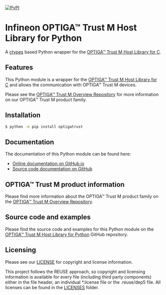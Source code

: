 [![PyPI](https://img.shields.io/pypi/v/optigatrust.svg)](https://pypi.org/project/optigatrust/)

# Infineon OPTIGA™ Trust M Host Library for Python

A [ctypes](https://docs.python.org/3/library/ctypes.html) based Python wrapper for the [OPTIGA™ Trust M Host Library for C](https://github.com/Infineon/optiga-trust-m).

## Features

This Python module is a wrapper for the [OPTIGA™ Trust M Host Library for C](https://github.com/Infineon/optiga-trust-m) and allows the communication with OPTIGA™ Trust M devices.

Please see the [OPTIGA™ Trust M Overview Repository](https://github.com/Infineon/optiga-trust-m-overview) for more information on our OPTIGA™ Trust M product family.
 
## Installation

```bash
$ python -m pip install optigatrust
```

## Documentation

The documentation of this Python module can be found here:
* [Online documentation on GitHub.io](https://infineon.github.io/python-optiga-trust)
* [Source code documentation on GitHub](https://github.com/Infineon/python-optiga-trust)

## OPTIGA™ Trust M product information

Please find more information about the OPTIGA™ Trust M product family on the [OPTIGA™ Trust M Overview Repository](https://github.com/Infineon/optiga-trust-m-overview).

## Source code and examples

Please find the source code and examples for this Python module on the [OPTIGA™ Trust M Host Library for Python](https://github.com/Infineon/python-optiga-trust) GitHub repository.


## Licensing
   
Please see our [LICENSE](LICENSE) for copyright and license information.
   
This project follows the REUSE approach, so copyright and licensing information is available for every file (including third party components) either in the file header, an individual *.license file or the .reuse/dep5 file. All licenses can be found in the [LICENSES](LICENSES) folder.